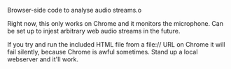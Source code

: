 Browser-side code to analyse audio streams.o

Right now, this only works on Chrome and it monitors the microphone. Can be set up to injest arbitrary web audio streams in the future.

If you try and run the included HTML file from a file:// URL on Chrome it will fail silently, because Chrome is awful sometimes. Stand up a local webserver and it'll work.
